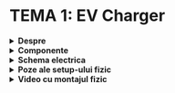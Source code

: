 # TEMA 1: EV Charger

<details>
  <summary> <b> Despre </b> </summary>

  ## Descrierea temei:
   - Aceasta tema simuleaza o statie de incarcare pentru un vehicul electric. Circuitul implementat foloseste mai multe LED-uri si butoane.
   - Circuitul contine un LED RGB ce reprezinta disponibilitatea statiei (verde - disponibil; rosu - incarcarea e activa)
   - De asemenea nivelul de incarcare al bateriei este reprezentat de 4 LED-uri:
     - primul LED -> 25%
     - al doilea LED -> 50%
     - al treilea LED -> 75%
     - al patrulea LED -> 100%
  
   - Incarcarea incepe prin apasarea butonului de START (apasarea acestui buton in timpul incarcarii nu face nimic)
   - Primul LED clipeste de 2 ori, iar a treia oara ramane aprins, cand in acelasi timp se trece la urmatorul LED care incepe si el sa clipeasca. Acest proces continua pana cand se ajunge la ultimul LED, care clipeste de 2 ori si se stinge
   - Fiecare LED clipeste timp de 3 secunde
   - Cand incarcarea a ajuns la final toate cele 4 LED-uri clipesc de 3 ori simultan, iar LED-ul RGB isi schimba inapoi culoarea din rosu in verde
   - Apasarea lunga a butonului de STOP (minim o secunda) opreste fortat procesul de incarcare prin animatia de la final (toate LED-urile clipesc de 3 ori simultan)
##
</details>


<details> 
  <summary><b>Componente</b></summary>
  
  ## Componentele folosite:
  - 4x LED-uri (pentru a simula procentul de încărcare)
  - 1x LED RGB (pentru starea de liber sau ocupat)
  - 2x Butoane (pentru start încărcare și stop încărcare)
  - 9x Rezistoare (7x 220ohm, 2x 1K)
  - Breadboard
  - Linii de legătură
    ##
</details>


<details>
  <summary> <b> Schema electrica </b> </summary>

  ## Schema electrica a circuitului implementat pe Tinkercad
  ![t725](https://github.com/user-attachments/assets/6c5c1a57-09fd-46ec-bc38-4dc7784aeb1c)
  ##
</details>


<details>
  <summary> <b> Poze ale setup-ului fizic </b> </summary>
  
  ## Poze cu montajul implementat fizic:
  
![2](https://github.com/user-attachments/assets/57d52a8a-8b1a-4fb2-85a3-e7bd840ff5e4)
![1](https://github.com/user-attachments/assets/9ac6d843-cf6b-4d75-a876-5f470fc70938)
![5](https://github.com/user-attachments/assets/68046be3-143e-4fea-ac2c-671b0a263384)
![4](https://github.com/user-attachments/assets/2e1c19be-fc1a-423d-b72f-714b4565a49d)
![3](https://github.com/user-attachments/assets/e2b85a01-59a3-4292-8514-a3a8adf5d7bf)
##
</details>


<details>
  <summary> <b> Video cu montajul fizic </b> </summary>

  ## Link catre videoul ce arata functionalitatea montajului fizic:
  https://www.youtube.com/watch?v=eAE200TeHGY
  ##
</details>
